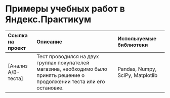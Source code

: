 # Примеры учебных работ в Яндекс.Практикум
|Ссылка на проект | Описание                | Используемые библиотеки    |
|:------------------|:----------------------|:------------------------------|
|[Анализ A/B-теста] | Тест проводился на двух группах покупателей магазина, необходимо было принять решение о продолжении теста или его остановке. | Pandas, Numpy, SciPy, Matplotlib |
